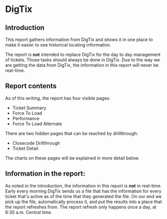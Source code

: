 # DigTix

## Introduction

This report gathers information from DigTix and shows it in one place to make it easier to see historical locating information.

The report is **not** intended to replace DigTix for the day to day management of tickets.  Those tasks should always be done in DigTix.  Due to the way we are getting the data from DigTix, the information in this report will never be real-time.

## Report contents

As of this writing, the report has four visible pages:

* Ticket Summary
* Force To Load
* Performance
* Force To Load Alternate

There are two hidden pages that can be reached by drillthrough:

* Closecode Drillthrough
* Ticket Detail

The charts on these pages will be explained in more detail below.

## Information in the report:

As noted in the introduction, the information in this report is **not** in real-time.  Early every morning DigTix sends us a file that has the information for every ticket that's active as of the time that they generated the file.  On our end we pick up the file, automatically process it, and put the results into a place that the report refreshes from.  The report refresh only happens once a day, at 6:30 a.m. Central time.

